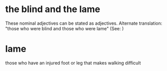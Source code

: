 
# the blind and the lame
These nominal adjectives can be stated as adjectives. Alternate translation: "those who were blind and those who were lame" (See: )

# lame
those who have an injured foot or leg that makes walking difficult